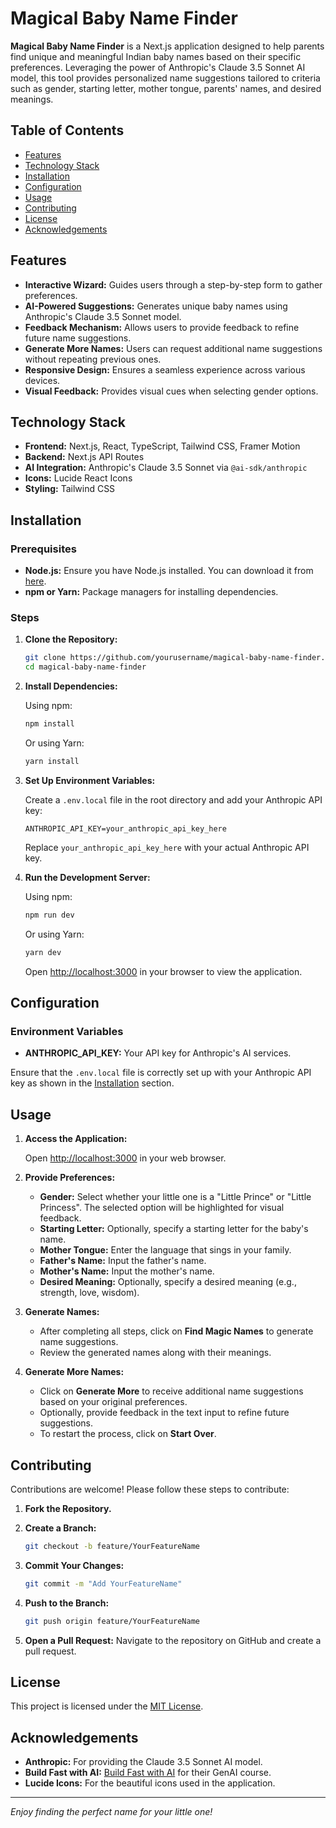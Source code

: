 # Magical Baby Name Finder

**Magical Baby Name Finder** is a Next.js application designed to help parents find unique and meaningful Indian baby names based on their specific preferences. Leveraging the power of Anthropic's Claude 3.5 Sonnet AI model, this tool provides personalized name suggestions tailored to criteria such as gender, starting letter, mother tongue, parents' names, and desired meanings.

## Table of Contents

- [Features](#features)
- [Technology Stack](#technology-stack)
- [Installation](#installation)
- [Configuration](#configuration)
- [Usage](#usage)
- [Contributing](#contributing)
- [License](#license)
- [Acknowledgements](#acknowledgements)

## Features

- **Interactive Wizard:** Guides users through a step-by-step form to gather preferences.
- **AI-Powered Suggestions:** Generates unique baby names using Anthropic's Claude 3.5 Sonnet model.
- **Feedback Mechanism:** Allows users to provide feedback to refine future name suggestions.
- **Generate More Names:** Users can request additional name suggestions without repeating previous ones.
- **Responsive Design:** Ensures a seamless experience across various devices.
- **Visual Feedback:** Provides visual cues when selecting gender options.

## Technology Stack

- **Frontend:** Next.js, React, TypeScript, Tailwind CSS, Framer Motion
- **Backend:** Next.js API Routes
- **AI Integration:** Anthropic's Claude 3.5 Sonnet via `@ai-sdk/anthropic`
- **Icons:** Lucide React Icons
- **Styling:** Tailwind CSS

## Installation

### Prerequisites

- **Node.js:** Ensure you have Node.js installed. You can download it from [here](https://nodejs.org/).
- **npm or Yarn:** Package managers for installing dependencies.

### Steps

1. **Clone the Repository:**

   ```bash
   git clone https://github.com/yourusername/magical-baby-name-finder.git
   cd magical-baby-name-finder
   ```

2. **Install Dependencies:**

   Using npm:

   ```bash
   npm install
   ```

   Or using Yarn:

   ```bash
   yarn install
   ```

3. **Set Up Environment Variables:**

   Create a `.env.local` file in the root directory and add your Anthropic API key:

   ```env
   ANTHROPIC_API_KEY=your_anthropic_api_key_here
   ```

   Replace `your_anthropic_api_key_here` with your actual Anthropic API key.

4. **Run the Development Server:**

   Using npm:

   ```bash
   npm run dev
   ```

   Or using Yarn:

   ```bash
   yarn dev
   ```

   Open [http://localhost:3000](http://localhost:3000) in your browser to view the application.

## Configuration

### Environment Variables

- **ANTHROPIC_API_KEY:** Your API key for Anthropic's AI services.

Ensure that the `.env.local` file is correctly set up with your Anthropic API key as shown in the [Installation](#installation) section.

## Usage

1. **Access the Application:**

   Open [http://localhost:3000](http://localhost:3000) in your web browser.

2. **Provide Preferences:**

   - **Gender:** Select whether your little one is a "Little Prince" or "Little Princess". The selected option will be highlighted for visual feedback.
   - **Starting Letter:** Optionally, specify a starting letter for the baby's name.
   - **Mother Tongue:** Enter the language that sings in your family.
   - **Father's Name:** Input the father's name.
   - **Mother's Name:** Input the mother's name.
   - **Desired Meaning:** Optionally, specify a desired meaning (e.g., strength, love, wisdom).

3. **Generate Names:**

   - After completing all steps, click on **Find Magic Names** to generate name suggestions.
   - Review the generated names along with their meanings.

4. **Generate More Names:**

   - Click on **Generate More** to receive additional name suggestions based on your original preferences.
   - Optionally, provide feedback in the text input to refine future suggestions.
   - To restart the process, click on **Start Over**.

## Contributing

Contributions are welcome! Please follow these steps to contribute:

1. **Fork the Repository.**
2. **Create a Branch:**

   ```bash
   git checkout -b feature/YourFeatureName
   ```

3. **Commit Your Changes:**

   ```bash
   git commit -m "Add YourFeatureName"
   ```

4. **Push to the Branch:**

   ```bash
   git push origin feature/YourFeatureName
   ```

5. **Open a Pull Request:** Navigate to the repository on GitHub and create a pull request.

## License

This project is licensed under the [MIT License](LICENSE).

## Acknowledgements

- **Anthropic:** For providing the Claude 3.5 Sonnet AI model.
- **Build Fast with AI:** [Build Fast with AI](https://www.buildfastwithai.com/genai-course) for their GenAI course.
- **Lucide Icons:** For the beautiful icons used in the application.

---

_Enjoy finding the perfect name for your little one!_
